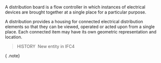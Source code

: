 ﻿A distribution board is a flow controller in which instances of electrical devices are brought together at a single place for a particular purpose.

A distribution provides a housing for connected electrical distribution elements so that they can be viewed, operated or acted upon from a single place. Each connected item may have its own geometric representation and location.

> HISTORY&nbsp; New entity in IFC4

{ .note}
>
